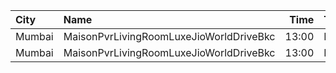 | City   | Name                                    |  Time | Type         | Price | Capacity | Booked |
| :----- | :-------------------------------------- | ----: | :----------- | ----: | -------: | -----: |
| Mumbai | MaisonPvrLivingRoomLuxeJioWorldDriveBkc | 13:00 | Luxe         |  500₹ |       32 |     16 |
| Mumbai | MaisonPvrLivingRoomLuxeJioWorldDriveBkc | 13:00 | LuxeSuperior |  500₹ |       12 |      6 |